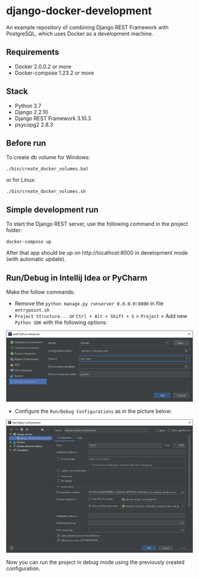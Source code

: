# django-docker-development
An example repository of combining Django REST Framework with PostgreSQL, which uses Docker as a development machine.

## Requirements

* Docker 2.0.0.2 or more
* Docker-compose 1.23.2 or more

## Stack

* Python 3.7
* Django 2.2.10
* Django REST Framework 3.10.3
* psycopg2 2.8.3

## Before run

To create db volume for Windows: 
```
./bin/create_docker_volumes.bat
```
or for Linux:
```
./bin/create_docker_volumes.sh
```

## Simple development run

To start the Django REST server, use the following command in the project folder:
```
docker-compose up
```
After that app should be up on http://localhost:8000 in development mode (with automatic update).

## Run/Debug in Intellij Idea or PyCharm

Make the follow commands:

* Remove the `python manage.py runserver 0.0.0.0:8000` in file `entrypoint.sh`
* `Project Structure...` or `Ctrl + Alt + Shift + S` > `Project` > Add new `Python SDK` with the following options:

![New Python SDK](readme/readme_1.png)

* Configure the `Run/Debug Configurations` as in the picture below:

![Run/Debug Configurations](readme/readme_2.png)

Now you can run the project in debug mode using the previously created configuration.
